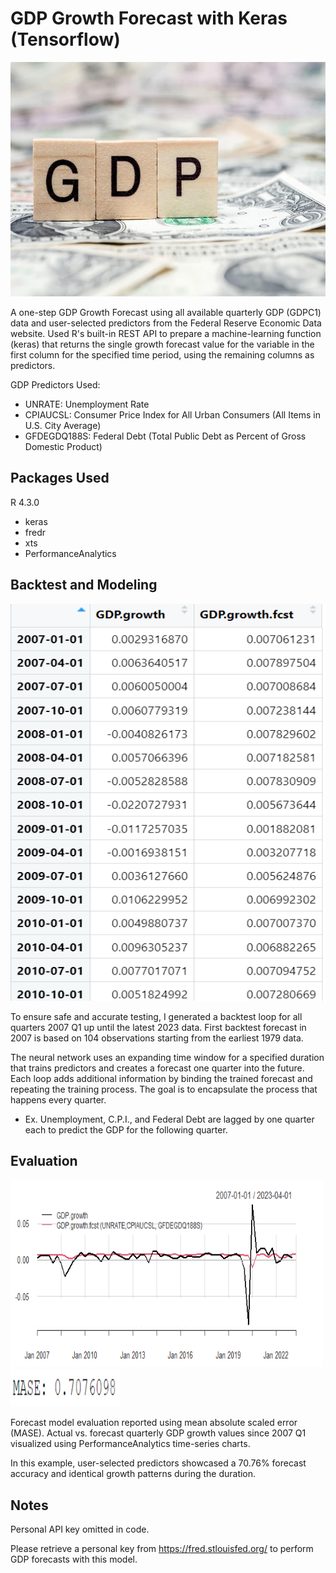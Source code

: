# GDP Growth Forecast with Keras (Tensorflow)

<img src="Screenshots/gdp.jpg" width="650" height="375" />

A one-step GDP Growth Forecast using all available quarterly GDP (GDPC1) data and user-selected predictors from the Federal Reserve Economic Data website. 
Used R's built-in REST API to prepare a machine-learning function (keras) that returns the single growth forecast value for the variable in the first column 
for the specified time period, using the remaining columns as predictors.

GDP Predictors Used:
- UNRATE: Unemployment Rate
- CPIAUCSL: Consumer Price Index for All Urban Consumers (All Items in U.S. City Average)
- GFDEGDQ188S: Federal Debt (Total Public Debt as Percent of Gross Domestic Product)

## Packages Used 
R 4.3.0
- keras
- fredr
- xts
- PerformanceAnalytics

## Backtest and Modeling
<img src="Screenshots/Screenshot 2023-06-25 181554.png" width="550" height="635" />

To ensure safe and accurate testing, I generated a backtest loop for all quarters 2007 Q1 up until the latest 2023 data. First
backtest forecast in 2007 is based on 104 observations starting from the earliest 1979 data. 

The neural network uses an expanding time window for a specified duration that trains predictors and creates a forecast one
quarter into the future. Each loop adds additional information by binding the trained forecast and repeating the training 
process. The goal is to encapsulate the process that happens every quarter. 
- Ex. Unemployment, C.P.I., and Federal Debt are lagged by one quarter each to predict the GDP for the following quarter. 

## Evaluation 
<img src="Screenshots/Forecast.png" width="500" height="300" />
<img src="Screenshots/mase.png" width="175" height="60" />

Forecast model evaluation reported using mean absolute scaled error (MASE). Actual vs. forecast quarterly GDP growth values
since 2007 Q1 visualized using PerformanceAnalytics time-series charts.

In this example, user-selected predictors showcased a 70.76% forecast accuracy and identical growth 
patterns during the duration.

## Notes
Personal API key omitted in code. 

Please retrieve a personal key from https://fred.stlouisfed.org/ to perform GDP forecasts with this model.
  
